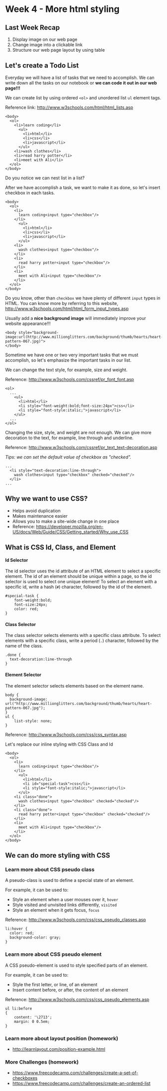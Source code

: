 # Week 4 - More html styling

## Last Week Recap

1. Display image on our web page
2. Change image into a clickable link
3. Structure our web page layout by using table

## Let's create a Todo List
Everyday we will have a list of tasks that we need to accomplish. We can write down all the tasks on our notebook or **we can code it out in our web page!!!**

We can create list by using ordered `<ol>` and unordered list `ul` element tags.

Reference link: http://www.w3schools.com/html/html_lists.asp

```
<body>
  <ol>
    <li>learn coding</li>
      <ul>
        <li>html</li>
        <li>css</li>
        <li>javascript</li>
      </ul>
    <li>wash clothes</li>
    <li>read harry potter</li>
    <li>meet with Ali</li>
  </ol>
</body>
```

Do you notice we can nest list in a list?

After we have accomplish a task, we want to make it as done, so let's insert checkbox in each tasks.
```
<body>
  <ol>
    <li>
      learn coding<input type="checkbox"/>
    </li>
      <ul>
        <li>html</li>
        <li>css</li>
        <li>javascript</li>
      </ul>
    <li>
      wash clothes<input type="checkbox"/>
    </li>
    <li>
      read harry potter<input type="checkbox"/>
    </li>
    <li>
      meet with Ali<input type="checkbox"/>
    </li>
  </ol>
</body>
```
Do you know, other than `checkbox` we have plenty of different `input` types in HTML. You can know more by referring to this website, http://www.w3schools.com/html/html_form_input_types.asp

Usually add a **nice background image** will immediately improve your website appearance!!!

```
<body style="background-image:url(http://www.millionglitters.com/background/thumb/hearts/heart-pattern-067.jpg)">
</body>
```

Sometime we have one or two very important tasks that we must accomplish, so let's emphasize the important tasks in our list.

We can change the text style, for example, size and weight.

Reference: http://www.w3schools.com/cssref/pr_font_font.asp

```
<ol>
  ...
    <ul>
      <li>html</li>
      <li style="font-weight:bold;font-size:24px">css</li>
      <li style="font-style:italic;">javascript</li>
    </ul>
  ...
</ol>
```

Changing the size, style, and weight are not enough. We can give more decoration to the text, for example, line through and underline.

Reference: http://www.w3schools.com/cssref/pr_text_text-decoration.asp

_Tips: we can set the default value of checkbox as "checked"._

```
...
  <li style="text-decoration:line-through">
    wash clothes<input type="checkbox" checked="checked"/>
  </li>
...
```

## Why we want to use CSS?
  * Helps avoid duplication
  * Makes maintenance easier
  * Allows you to make a site-wide change in one place
  * Reference: https://developer.mozilla.org/en-US/docs/Web/Guide/CSS/Getting_started/Why_use_CSS

## What is CSS Id, Class, and Element

#### Id Selector
The id selector uses the id attribute of an HTML element to select a specific element.
The id of an element should be unique within a page, so the id selector is used to select one unique element!
To select an element with a specific id, write a hash (`#`) character, followed by the id of the element.

```
#special-task {
    font-weight:bold;
    font-size:24px;
    color: red;
}
```

#### Class Selector
The class selector selects elements with a specific class attribute.
To select elements with a specific class, write a period (`.`) character, followed by the name of the class.

```
.done {
  text-decoration:line-through
}
```

#### Element Selector
The element selector selects elements based on the element name.

```
body {
  background-image: url("http://www.millionglitters.com/background/thumb/hearts/heart-pattern-067.jpg");
}
ul {
    list-style: none;
}
```

Reference: http://www.w3schools.com/css/css_syntax.asp

Let's replace our inline styling with CSS Class and Id

```
<body>
  <ol>
    <li>
      learn coding<input type="checkbox"/>
    </li>
      <ul>
        <li>html</li>
        <li id="special-task">css</li>
        <li style="font-style:italic;">javascript</li>
      </ul>
    <li class="done">
      wash clothes<input type="checkbox" checked="checked"/>
    </li>
    <li class="done">
      read harry potter<input type="checkbox" checked="checked"/>
    </li>
    <li>
      meet with Ali<input type="checkbox"/>
    </li>
  </ol>
</body>
```

## We can do more styling with CSS
### Learn more about CSS pseudo class

A pseudo-class is used to define a special state of an element.

For example, it can be used to:

* Style an element when a user mouses over it, `hover`
* Style visited and unvisited links differently, `visited`
* Style an element when it gets focus, `focus`

Reference: http://www.w3schools.com/css/css_pseudo_classes.asp

```
li:hover {
  color: red;
  background-color: gray;
}
```

### Learn more about CSS pseudo element
A CSS pseudo-element is used to style specified parts of an element.

For example, it can be used to:

* Style the first letter, or line, of an element
* Insert content before, or after, the content of an element

Reference: http://www.w3schools.com/css/css_pseudo_elements.asp

```
ul li:before
{
    content: '\2713';
    margin: 0 0.5em;
}
```

### Learn more about layout position (homework)
  * http://learnlayout.com/position-example.html
### More Challenges (homework)
  * https://www.freecodecamp.com/challenges/create-a-set-of-checkboxes
  * https://www.freecodecamp.com/challenges/create-an-ordered-list

